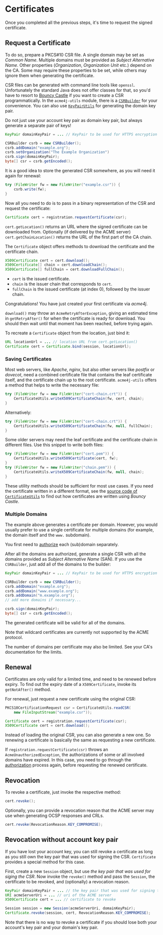 # Certificates

Once you completed all the previous steps, it's time to request the signed certificate.

## Request a Certificate

To do so, prepare a PKCS#10 CSR file. A single domain may be set as _Common Name_. Multiple domains must be provided as _Subject Alternative Name_. Other properties (_Organization_, _Organization Unit_ etc.) depend on the CA. Some may require these properties to be set, while others may ignore them when generating the certificate.

CSR files can be generated with command line tools like `openssl`. Unfortunately the standard Java does not offer classes for that, so you'd have to resort to [Bouncy Castle](http://www.bouncycastle.org/java.html) if you want to create a CSR programmatically. In the `acme4j-utils` module, there is a [`CSRBuilder`](../apidocs/org/shredzone/acme4j/util/CSRBuilder.html) for your convenience. You can also use [`KeyPairUtils`](../apidocs/org/shredzone/acme4j/util/KeyPairUtils.html) for generating the domain key pair.

Do not just use your account key pair as domain key pair, but always generate a separate pair of keys!

```java
KeyPair domainKeyPair = ... // KeyPair to be used for HTTPS encryption

CSRBuilder csrb = new CSRBuilder();
csrb.addDomain("example.org");
csrb.setOrganization("The Example Organization")
csrb.sign(domainKeyPair);
byte[] csr = csrb.getEncoded();
```

It is a good idea to store the generated CSR somewhere, as you will need it again for renewal:

```java
try (FileWriter fw = new FileWriter("example.csr")) {
    csrb.write(fw);
}
```

Now all you need to do is to pass in a binary representation of the CSR and request the certificate:

```java
Certificate cert = registration.requestCertificate(csr);
```

`cert.getLocation()` returns an URL where the signed certificate can be downloaded from. Optionally (if delivered by the ACME server) `cert.getChainLocation()` returns the URL of the first part of the CA chain.

The `Certificate` object offers methods to download the certificate and the certificate chain.

```java
X509Certificate cert = cert.download();
X509Certificate[] chain = cert.downloadChain();
X509Certificate[] fullChain = cert.downloadFullChain();
```

* `cert` is the issued certificate.
* `chain` is the issuer chain that corresponds to `cert`.
* `fullChain` is the issued certificate (at index 0), followed by the issuer chain.

Congratulations! You have just created your first certificate via _acme4j_.

`download()` may throw an `AcmeRetryAfterException`, giving an estimated time in `getRetryAfter()` for when the certificate is ready for download. You should then wait until that moment has been reached, before trying again.

To recreate a `Certificate` object from the location, just bind it:

```java
URL locationUrl = ... // location URL from cert.getLocation()
Certificate cert = Certificate.bind(session, locationUrl);
```

### Saving Certificates

Most web servers, like _Apache_, _nginx_, but also other servers like _postfix_ or _dovecot_, need a combined certificate file that contains the leaf certificate itself, and the certificate chain up to the root certificate. `acme4j-utils` offers a method that helps to write the necessary file:

```java
try (FileWriter fw = new FileWriter("cert-chain.crt")) {
    CertificateUtils.writeX509CertificateChain(fw, cert, chain);
}
```

Alternatively:

```java
try (FileWriter fw = new FileWriter("cert-chain.crt")) {
    CertificateUtils.writeX509CertificateChain(fw, null, fullChain);
}
```

Some older servers may need the leaf certificate and the certificate chain in different files. Use this snippet to write both files:

```java
try (FileWriter fw = new FileWriter("cert.pem")) {
    CertificateUtils.writeX509Certificate(cert, fw);
}
try (FileWriter fw = new FileWriter("chain.pem")) {
    CertificateUtils.writeX509CertificateChain(fw, null, chain);
}
```

These utility methods should be sufficient for most use cases. If you need the certificate written in a different format, see the [source code of `CertificateUtils`](https://github.com/shred/acme4j/blob/master/acme4j-utils/src/main/java/org/shredzone/acme4j/util/CertificateUtils.java) to find out how certificates are written using _Bouncy Castle_.

### Multiple Domains

The example above generates a certificate per domain. However, you would usually prefer to use a single certificate for multiple domains (for example, the domain itself and the `www.` subdomain).

You first need to [authorize](./authorization.html) each (sub)domain separately.

After all the domains are authorized, generate a single CSR with all the domains provided as _Subject Alternative Name_ (SAN). If you use the `CSRBuilder`, just add all of the domains to the builder:

```java
KeyPair domainKeyPair = ... // KeyPair to be used for HTTPS encryption

CSRBuilder csrb = new CSRBuilder();
csrb.addDomain("example.org");
csrb.addDomain("www.example.org");
csrb.addDomain("m.example.org");
// add more domains if necessary...

csrb.sign(domainKeyPair);
byte[] csr = csrb.getEncoded();
```

The generated certificate will be valid for all of the domains.

Note that wildcard certificates are currently not supported by the ACME protocol.

The number of domains per certificate may also be limited. See your CA's documentation for the limits.

## Renewal

Certificates are only valid for a limited time, and need to be renewed before expiry. To find out the expiry date of a `X509Certificate`, invoke its `getNotAfter()` method.

For renewal, just request a new certificate using the original CSR:

```java
PKCS10CertificationRequest csr = CertificateUtils.readCSR(
    new FileInputStream("example.csr"));

Certificate cert = registration.requestCertificate(csr);
X509Certificate cert = cert.download();
```

Instead of loading the original CSR, you can also generate a new one. So renewing a certificate is basically the same as requesting a new certificate.

If `registration.requestCertificate(csr)` throws an `AcmeUnauthorizedException`, the authorizations of some or all involved domains have expired. In this case, you need to go through the [authorization](./authorization.html) process again, before requesting the renewed certificate.

## Revocation

To revoke a certificate, just invoke the respective method:

```java
cert.revoke();
```

Optionally, you can provide a revocation reason that the ACME server may use when generating OCSP responses and CRLs.

```java
cert.revoke(RevocationReason.KEY_COMPROMISE);
```

## Revocation without account key pair

If you have lost your account key, you can still revoke a certificate as long as you still own the key pair that was used for signing the CSR. `Certificate` provides a special method for this case.

First, create a new `Session` object, but use _the key pair that was used for siging the CSR_. Now invoke the `revoke()` method and pass the `Session`, the certificate to be revoked, and (optionally) a revocation reason.

```java
KeyPair domainKeyPair = ... // the key pair that was used for signing the CSR
URI acmeServerUri = ... // uri of the ACME server
X509Certificate cert = ... // certificate to revoke

Session session = new Session(acmeServerUri, domainKeyPair);
Certificate.revoke(session, cert, RevocationReason.KEY_COMPROMISE);
```

Note that there is no way to revoke a certificate if you should lose both your account's key pair and your domain's key pair.
